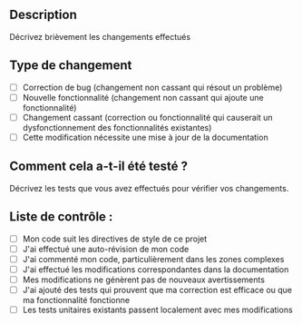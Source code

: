 ## Description
Décrivez brièvement les changements effectués

## Type de changement
- [ ] Correction de bug (changement non cassant qui résout un problème)
- [ ] Nouvelle fonctionnalité (changement non cassant qui ajoute une fonctionnalité)
- [ ] Changement cassant (correction ou fonctionnalité qui causerait un dysfonctionnement des fonctionnalités existantes)
- [ ] Cette modification nécessite une mise à jour de la documentation

## Comment cela a-t-il été testé ?
Décrivez les tests que vous avez effectués pour vérifier vos changements.

## Liste de contrôle :
- [ ] Mon code suit les directives de style de ce projet
- [ ] J'ai effectué une auto-révision de mon code
- [ ] J'ai commenté mon code, particulièrement dans les zones complexes
- [ ] J'ai effectué les modifications correspondantes dans la documentation
- [ ] Mes modifications ne génèrent pas de nouveaux avertissements
- [ ] J'ai ajouté des tests qui prouvent que ma correction est efficace ou que ma fonctionnalité fonctionne
- [ ] Les tests unitaires existants passent localement avec mes modifications
